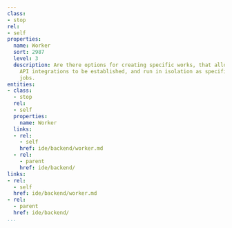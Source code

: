 ```yaml
---
class:
- stop
rel:
- self
properties:
  name: Worker
  sort: 2987
  level: 3
  description: Are there options for creating specific works, that allow specific
    API integrations to be established, and run in isolation as specific workers or
    jobs.
entities:
- class:
  - stop
  rel:
  - self
  properties:
    name: Worker
  links:
  - rel:
    - self
    href: ide/backend/worker.md
  - rel:
    - parent
    href: ide/backend/
links:
- rel:
  - self
  href: ide/backend/worker.md
- rel:
  - parent
  href: ide/backend/
...
```

